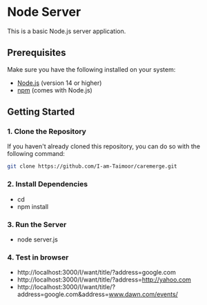 # Node Server

This is a basic Node.js server application.

## Prerequisites

Make sure you have the following installed on your system:

- [Node.js](https://nodejs.org/) (version 14 or higher)
- [npm](https://www.npmjs.com/) (comes with Node.js)

## Getting Started

### 1. Clone the Repository

If you haven't already cloned this repository, you can do so with the following command:

```bash
git clone https://github.com/I-am-Taimoor/caremerge.git


```
### 2. Install Dependencies

- cd <project-directory>
- npm install

### 3. Run the Server

- node server.js


### 4. Test in browser

- http://localhost:3000/I/want/title/?address=google.com
- http://localhost:3000/I/want/title/?address=http://yahoo.com
- http://localhost:3000/I/want/title/?address=google.com&address=www.dawn.com/events/
